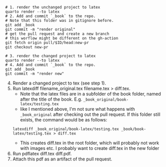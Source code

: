 
```{.bash} 
# 1. render the unchanged project to latex
quarto render --to latex
# 2. Add and commit `_book` to the repo. 
# Note that this folder was in gitignore before.
git add _book
git commit -m "render original"
# get the pull request and create a new branch
# this worflow might be different on the gh-action
git fetch origin pull/$ID/head:new-pr 
git checkout new-pr

# 3. render the changed project to latex
quarto render --to latex
# 4. Add and commit `_book` to the repo.
git add _book
git commit -m "render new"
```

4. Render a changed project to tex (see step 1).
5. Run latexdiff filename_original.tex filename.tex > diff.tex. 
   - Note that the latex files are in a subfolder of the book folder, named after the title of the book. E.g. `_book_original/book-latex/testing.tex`
   - like I mentioned above, I'm not sure what happens with `_book_original` after checking out the pull request. If this folder still exists, the command would be as follows:
   ```
   latexdiff _book_original/book-latex/testing.tex _book/book-latex/testing.tex > diff.tex
   ```
   - This creates diff.tex in the root folder, which will probably not work with images etc. I probably want to create diff.tex in the new folder
6. Run pdflatex diff.tex diff.pdf. 
7. Attach this pdf as an artifact of the pull request.

